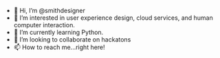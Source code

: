 - 👋 Hi, I’m @smithdesigner
- 👀 I’m interested in user experience design, cloud services, and human computer interaction.
- 🌱 I’m currently learning Python.
- 💞️ I’m looking to collaborate on hackatons
- 📫 How to reach me...right here!

<!---
smithdesigner/smithdesigner is a ✨ special ✨ repository because its `README.md` (this file) appears on your GitHub profile.
You can click the Preview link to take a look at your changes.
--->
